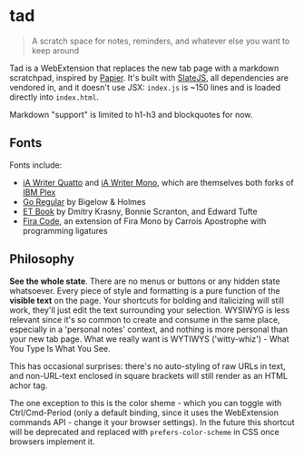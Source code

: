 # tad

> A scratch space for notes, reminders, and whatever else you want to keep around

Tad is a WebExtension that replaces the new tab page with a markdown scratchpad, inspired by [Papier](https://getpapier.com/). It's built with [SlateJS](https://github.com/ianstormtaylor/slate), all dependencies are vendored in, and it doesn't use JSX: `index.js` is ~150 lines and is loaded directly into `index.html`.

Markdown "support" is limited to h1-h3 and blockquotes for now.

## Fonts

Fonts include:

- [iA Writer Quatto](https://github.com/iaolo/iA-Fonts/tree/master/iA%20Writer%20Quattro) and [iA Writer Mono](https://github.com/iaolo/iA-Fonts/tree/master/iA%20Writer%20Mono), which are themselves both forks of [IBM Plex](https://github.com/IBM/plex)
- [Go Regular](https://blog.golang.org/go-fonts) by Bigelow & Holmes
- [ET Book](https://edwardtufte.github.io/et-book/) by Dmitry Krasny, Bonnie Scranton, and Edward Tufte
- [Fira Code](https://github.com/tonsky/FiraCode), an extension of Fira Mono by Carrois Apostrophe with programming ligatures

## Philosophy

**See the whole state**. There are no menus or buttons or any hidden state whatsoever. Every piece of style and formatting is a pure function of the **visible text** on the page. Your shortcuts for bolding and italicizing will still work, they'll just edit the text surrounding your selection. WYSIWYG is less relevant since it's so common to create and consume in the same place, especially in a 'personal notes' context, and nothing is more personal than your new tab page. What we really want is WYTIWYS ('witty-whiz') - What You Type Is What You See.

This has occasional surprises: there's no auto-styling of raw URLs in text, and non-URL-text enclosed in square brackets will still render as an HTML achor tag.

The one exception to this is the color sheme - which you can toggle with Ctrl/Cmd-Period (only a default binding, since it uses the WebExtension commands API - change it your browser settings). In the future this shortcut will be deprecated and replaced with `prefers-color-scheme` in CSS once browsers implement it.
